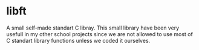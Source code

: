 # libft
A small self-made standart C libray.
This small library have been very usefull in my other school projects since we are not allowed to use most of C standart library functions unless we coded it ourselves.
